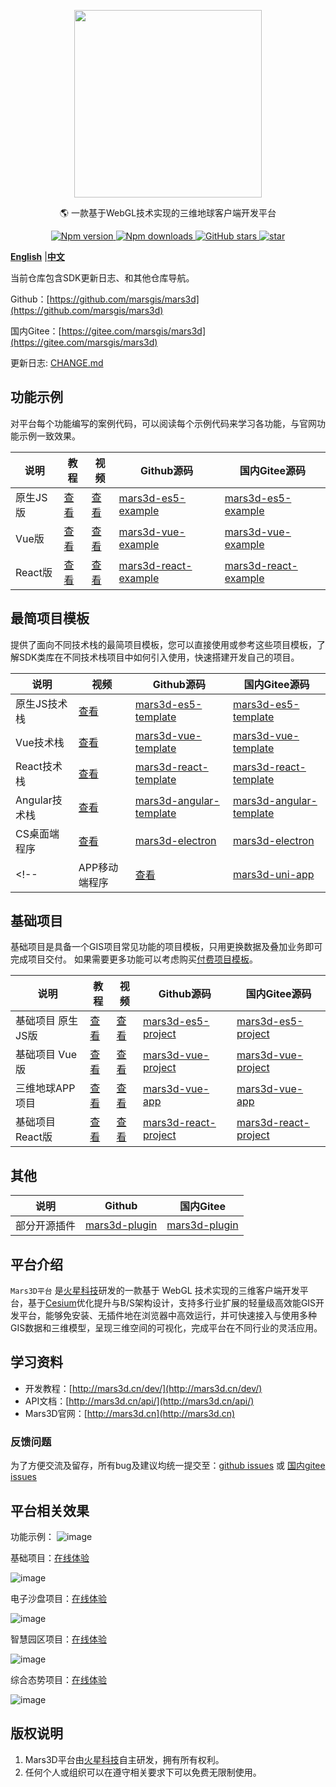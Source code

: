  
<p align="center">
<img src="//mars3d.cn/logo.png" width="300px" />
</p>

<p align="center">🌎 一款基于WebGL技术实现的三维地球客户端开发平台</p>

<p align="center">
  <a target="_black" href="https://www.npmjs.com/package/mars3d">
    <img alt="Npm version" src="https://img.shields.io/npm/v/mars3d.svg?style=flat&logo=npm&label=版本号" />
  </a>
  <a target="_black" href="https://www.npmjs.com/package/mars3d">
    <img alt="Npm downloads" src="https://img.shields.io/npm/dt/mars3d?style=flat&logo=npm&label=下载量" />
  </a>
  <a target="_black" href="https://github.com/marsgis/mars3d">
    <img alt="GitHub stars" src="https://img.shields.io/github/stars/marsgis/mars3d?style=flat&logo=github" />
  </a>
  <a target="_black" href="https://gitee.com/marsgis/mars3d">
    <img src="https://gitee.com/marsgis/mars3d/badge/star.svg?theme=dark" alt="star" />
  </a>
</p>

[**English**](./README_EN.md) |[**中文**](./README.md) 


当前仓库包含SDK更新日志、和其他仓库导航。



Github：[https://github.com/marsgis/mars3d](https://github.com/marsgis/mars3d)

国内Gitee：[https://gitee.com/marsgis/mars3d](https://gitee.com/marsgis/mars3d)  
 
更新日志: [CHANGE.md](./CHANGE.md)


## 功能示例
 对平台每个功能编写的案例代码，可以阅读每个示例代码来学习各功能，与官网功能示例一致效果。

| 说明 | 教程  | 视频  |Github源码 | 国内Gitee源码  |    
| ----|----  | ----  | ----| ----  |
|原生JS版 | [查看](http://mars3d.cn/dev/guide/project/example-es5.html) | [查看](https://www.bilibili.com/video/BV1Hg411o7Js/) | [mars3d-es5-example](https://github.com/marsgis/mars3d-es5-example) |[mars3d-es5-example](https://gitee.com/marsgis/mars3d-es5-example)  | 
|Vue版 |[查看](http://mars3d.cn/dev/guide/project/example-vue.html) |[查看](https://www.bilibili.com/video/BV1PL41177SS/)| [mars3d-vue-example](https://github.com/marsgis/mars3d-vue-example) |[mars3d-vue-example](https://gitee.com/marsgis/mars3d-vue-example)  |  
|React版 |[查看](http://mars3d.cn/dev/guide/project/example-react.html)|[查看](https://www.bilibili.com/video/BV1xY4y1t7NR/) | [mars3d-react-example](https://github.com/marsgis/mars3d-react-example) |[mars3d-react-example](https://gitee.com/marsgis/mars3d-react-example)  |  


##  最简项目模板
 提供了面向不同技术栈的最简项目模板，您可以直接使用或参考这些项目模板，了解SDK类库在不同技术栈项目中如何引入使用，快速搭建开发自己的项目。 

| 说明 | 视频  | Github源码 | 国内Gitee源码  |    
| ----| ----|----| ----  |
|原生JS技术栈 |[查看](https://www.bilibili.com/video/BV1za41177ZW/)| [mars3d-es5-template](https://github.com/marsgis/mars3d-es5-template) |[mars3d-es5-template](https://gitee.com/marsgis/mars3d-es5-template)  | 
|Vue技术栈 |[查看](https://www.bilibili.com/video/BV17P4y1F7gv/)| [mars3d-vue-template](https://github.com/marsgis/mars3d-vue-template) |[mars3d-vue-template](https://gitee.com/marsgis/mars3d-vue-template)  | 
|React技术栈 |[查看](https://www.bilibili.com/video/BV1nZ4y1b7W7/)| [mars3d-react-template](https://github.com/marsgis/mars3d-react-template) |[mars3d-react-template](https://gitee.com/marsgis/mars3d-react-template)  |   
|Angular技术栈 |[查看](https://www.bilibili.com/video/BV13Y411K7xs/) | [mars3d-angular-template](https://github.com/marsgis/mars3d-angular-template) |[mars3d-angular-template](https://gitee.com/marsgis/mars3d-angular-template)  |   
|CS桌面端程序 |[查看](https://www.bilibili.com/video/BV1N94y1R7ds/)| [mars3d-electron](https://github.com/marsgis/mars3d-electron) |[mars3d-electron](https://gitee.com/marsgis/mars3d-electron)  |   
<!-- |APP移动端程序 |[查看](https://www.bilibili.com/video/BV18F41157qR/)|[mars3d-uni-app](https://github.com/marsgis/mars3d-uni-app) |[mars3d-uni-app](https://gitee.com/marsgis/mars3d-uni-app)  |    -->



## 基础项目 
基础项目是具备一个GIS项目常见功能的项目模板，只用更换数据及叠加业务即可完成项目交付。
如果需要更多功能可以考虑购买[付费项目模板](http://mall.marsgis.cn/#/product-list?category=project)。

|说明 |教程  |视频  | Github源码 | 国内Gitee源码  |   
|----|----  |----  | ----| ----  |
|基础项目 原生JS版 |[查看](http://mars3d.cn/dev/guide/project/jcxm-es5.html) | [查看](https://www.bilibili.com/video/BV1nF41157Rn/)| [mars3d-es5-project](https://github.com/marsgis/mars3d-es5-project) |[mars3d-es5-project](https://gitee.com/marsgis/mars3d-es5-project)  |
|基础项目 Vue版|[查看](http://mars3d.cn/dev/guide/project/jcxm-vue.html) |[查看](https://www.bilibili.com/video/BV1JF411q7Ut/)| [mars3d-vue-project](https://github.com/marsgis/mars3d-vue-project) |[mars3d-vue-project](https://gitee.com/marsgis/mars3d-vue-project)  |    
|三维地球APP项目|  [查看](http://mars3d.cn/dev/guide/project/app-vue.html)  | [查看](https://www.bilibili.com/video/BV1iY4y1t7jk/)|  [mars3d-vue-app](https://github.com/marsgis/mars3d-vue-app) |[mars3d-vue-app](https://gitee.com/marsgis/mars3d-vue-app)  |  
|基础项目 React版|[查看](http://mars3d.cn/dev/guide/project/jcxm-react.html) |[查看](https://www.bilibili.com/video/BV1n3411u7Dm/)| [mars3d-react-project](https://github.com/marsgis/mars3d-react-project) |[mars3d-react-project](https://gitee.com/marsgis/mars3d-react-project)  |  

  


## 其他

|说明 | Github | 国内Gitee  |  
|----|----  | ----| 
|部分开源插件 | [mars3d-plugin](https://github.com/marsgis/mars3d-plugin) |[mars3d-plugin](https://gitee.com/marsgis/mars3d-plugin)  | 
 








 
## 平台介绍
 
 `Mars3D平台` 是[火星科技](http://marsgis.cn/)研发的一款基于 WebGL 技术实现的三维客户端开发平台，基于[Cesium](https://cesium.com/cesiumjs/)优化提升与B/S架构设计，支持多行业扩展的轻量级高效能GIS开发平台，能够免安装、无插件地在浏览器中高效运行，并可快速接入与使用多种GIS数据和三维模型，呈现三维空间的可视化，完成平台在不同行业的灵活应用。

## 学习资料

- 开发教程：[http://mars3d.cn/dev/](http://mars3d.cn/dev/)  
- API文档：[http://mars3d.cn/api/](http://mars3d.cn/api/)  
- Mars3D官网：[http://mars3d.cn](http://mars3d.cn)  


### 反馈问题
 为了方便交流及留存，所有bug及建议均统一提交至：[github issues](https://github.com/marsgis/mars3d/issues)  或 
 [国内gitee issues](https://gitee.com/marsgis/mars3d/issues)
 

## 平台相关效果  
 功能示例：
 ![image](http://marsgis.cn/img/project/mars3d-doc/example1.jpg)
 
 基础项目：[在线体验](http://mars3d.cn/project/vue/jcxm.html)
 
 ![image](http://marsgis.cn/img/project/mars3d-vue-project-jcxm/1.jpg)
 
 电子沙盘项目：[在线体验](http://mars3d.cn/project/es5/dzsp.html)

 ![image](http://marsgis.cn/img/project/mars3d-es5-project-dzsp/2.jpg)

 
 智慧园区项目：[在线体验](http://mars3d.cn/project/vue/zhyq.html)

 ![image](http://marsgis.cn/img/project/mars3d-vue-project-zhyq/1.jpg)
 
  
 综合态势项目：[在线体验](http://mars3d.cn/project/vue/login.html)

 ![image](http://marsgis.cn/img/project/mars3d-vue-project-zhts/2.jpg)



## 版权说明
1. Mars3D平台由[火星科技](http://marsgis.cn/)自主研发，拥有所有权利。
2. 任何个人或组织可以在遵守相关要求下可以免费无限制使用。

